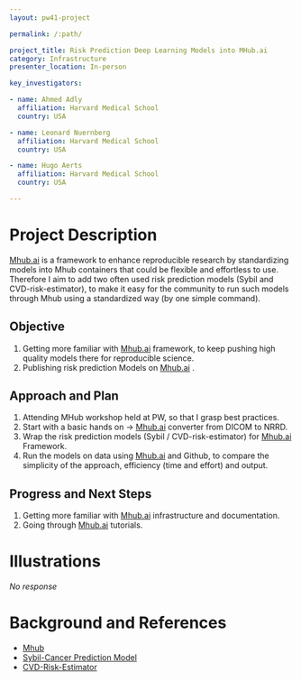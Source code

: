 ```yaml
---
layout: pw41-project

permalink: /:path/

project_title: Risk Prediction Deep Learning Models into MHub.ai
category: Infrastructure
presenter_location: In-person

key_investigators:

- name: Ahmed Adly
  affiliation: Harvard Medical School
  country: USA

- name: Leonard Nuernberg
  affiliation: Harvard Medical School
  country: USA

- name: Hugo Aerts
  affiliation: Harvard Medical School
  country: USA

---
```


# Project Description

<!-- Add a short paragraph describing the project. -->


[Mhub.ai](https://mhub.ai/)  is a framework to enhance reproducible research by standardizing models into Mhub containers that could be flexible and effortless to use. 
Therefore I aim to add two often used risk prediction models (Sybil and CVD-risk-estimator), to make it easy for the community to run such models through Mhub using a standardized way (by one simple command).



## Objective

<!-- Describe here WHAT you would like to achieve (what you will have as end result). -->


1.  Getting more familiar with [Mhub.ai](https://mhub.ai/)  framework, to keep pushing high quality models there for reproducible science.
2.  Publishing risk prediction Models on [Mhub.ai](https://mhub.ai/) .



## Approach and Plan

<!-- Describe here HOW you would like to achieve the objectives stated above. -->


1.  Attending MHub workshop held at PW, so that I grasp best practices.
2.  Start with a basic hands on -> [Mhub.ai](https://mhub.ai/)  converter from DICOM to NRRD.
3.  Wrap the risk prediction models (Sybil / CVD-risk-estimator) for [Mhub.ai](https://mhub.ai/)  Framework.
4.  Run the models on data using [Mhub.ai](https://mhub.ai/)  and Github, to compare the simplicity of the approach, efficiency (time and effort) and output.  



## Progress and Next Steps

<!-- Update this section as you make progress, describing of what you have ACTUALLY DONE.
     If there are specific steps that you could not complete then you can describe them here, too. -->


1.  Getting more familiar with [Mhub.ai](https://mhub.ai/) infrastructure and documentation.
2.  Going through [Mhub.ai](https://mhub.ai/) tutorials.



# Illustrations

<!-- Add pictures and links to videos that demonstrate what has been accomplished. -->


_No response_



# Background and References

<!-- If you developed any software, include link to the source code repository.
     If possible, also add links to sample data, and to any relevant publications. -->


- [Mhub](https://mhub.ai/) 
- [Sybil-Cancer Prediction Model](https://github.com/reginabarzilaygroup/Sybil/tree/main)
- [CVD-Risk-Estimator](https://github.com/DIAL-RPI/CVD-Risk-Estimator/tree/master?tab=readme-ov-file)

